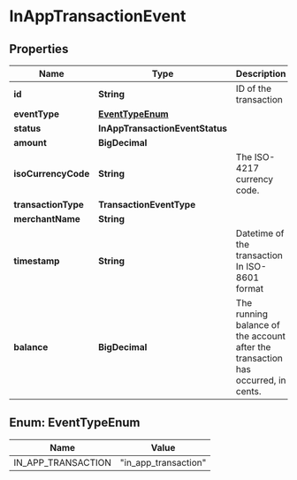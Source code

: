 

# InAppTransactionEvent


## Properties

| Name | Type | Description | Notes |
|------------ | ------------- | ------------- | -------------|
|**id** | **String** | ID of the transaction |  |
|**eventType** | [**EventTypeEnum**](#EventTypeEnum) |  |  |
|**status** | **InAppTransactionEventStatus** |  |  |
|**amount** | **BigDecimal** |  |  |
|**isoCurrencyCode** | **String** | The ISO-4217 currency code. |  |
|**transactionType** | **TransactionEventType** |  |  [optional] |
|**merchantName** | **String** |  |  |
|**timestamp** | **String** | Datetime of the transaction In ISO-8601 format |  |
|**balance** | **BigDecimal** | The running balance of the account after the transaction has occurred, in cents. |  [optional] |



## Enum: EventTypeEnum

| Name | Value |
|---- | -----|
| IN_APP_TRANSACTION | &quot;in_app_transaction&quot; |



